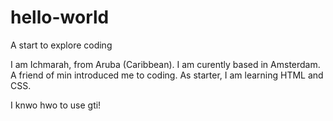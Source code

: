 # hello-world
A start to explore coding

I am Ichmarah, from Aruba (Caribbean). I am curently based in Amsterdam.
A friend of min introduced me to coding. As starter, I am learning HTML and CSS.

I knwo hwo to use gti!
